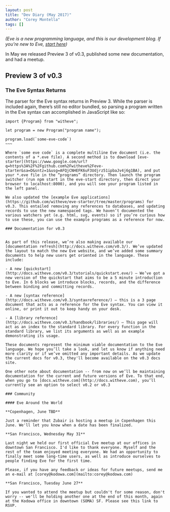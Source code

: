 ```yaml
---
layout: post
title: "Dev Diary (May 2017)"
author: "Corey Montella"
tags: []
---
```


_(Eve is a new programming language, and this is our development blog. If you’re new to Eve, [start here](http://witheve.com))_

In May we released Preview 3 of v0.3, published some new documentation, and had a meetup.

## Preview 3 of v0.3

### The Eve Syntax Returns

The parser for the Eve syntax returns in Preview 3. While the parser is included again, there’s still no editor bundled, so parsing a program written in the Eve syntax can accomplished in JavaScript like so:

~~~
import {Program} from "witheve";

let program = new Program("program name");

program.load(`some-eve-code`)
~~~ 

Where `some eve code` is a complete multiline Eve document (i.e. the contents of a *.eve file). A second method is to download [eve-starter](https://www.google.com/url?q=https%3A%2F%2Fgithub.com%2Fwitheve%2Feve-starter&sa=D&sntz=1&usg=AFQjCNHEFK6uF3Udjrz51ipbaJv4j6g1BA), and put your *.eve file in the “programs” directory. Then launch the program switcher (run npm start in the eve-start directory, then direct your browser to localhost:8000), and you will see your program listed in the left panel.

We also updated the [example Eve applications](https://github.com/witheve/eve-starter/tree/master/programs) for v0.3. This entailed removing any references to databases, and updating records to use the new namespaced tags. We haven’t documented the various watchers yet (e.g. html, svg, events) so if you’re curious how to use these, you can use the example programs as a reference for now.

### Documentation for v0.3


As part of this release, we’re also making available our [documentation refresh](http://docs.witheve.com/v0.3/). We’ve updated the layout to match the new Eve website, and we’ve added some summary documents to help new users get oriented in the language. These include:

- A new [quickstart](http://docs.witheve.com/v0.3/tutorials/quickstart.eve/) – We’ve got a new version of the quickstart that aims to be a 5 minute introduction to Eve. In 6 blocks we introduce blocks, records, and the difference between binding and committing records.

- A new [syntax reference](http://docs.witheve.com/v0.3/syntaxreference/) – this is a 3 page document that acts as a reference for the Eve syntax. You can view it online, or print it out to keep handy on your desk.

- A [library reference](http://docs.witheve.com/v0.3/handbook/libraries/) – This page will act as an index to the standard library. For every function in the standard library, we list its arguments as well as an example demonstrating its usage.

These documents represent the minimum viable documentation to the Eve language. We hope you’ll take a look, and let us know if anything need more clarity or if we’ve omitted any important details. As we update the current docs for v0.3, they'll become available on the v0.3 docs site.

One other note about documentation -- from now on we’ll be maintaining documentation for the current and future versions of Eve. To that end, when you go to [docs.witheve.com](http://docs.witheve.com), you’ll currently see an option to select v0.2 or v0.3

### Community

#### Eve Around the World

**Copenhagen, June TBD**

Just a reminder that Zubair is hosting a meetup in Copenhagen this June. We'll let you know when a date has been finalized.

**San Francisco, Wednesday May 31**

Last night we held our first official Eve meetup at our offices in downtown San Francisco. I'd like to thank everyone. Myself and the rest of the team enjoyed meeting everyone. We had an opportunity to finally meet some long-time users, as well as introduce ourselves to people finding Eve for the first time.

Please, if you have any feedback or ideas for future meetups, send me an e-mail at [corey@kodowa.com](mailto:corey@kodowa.com)

**San Francisco, Tuesday June 27**

If you wanted to attend the meetup but couldn't for some reason, don't worry -- we'll be holding another one at the end of this month, again at the Kodowa office in downtown (SOMA) SF. Please see this link to RSVP.
